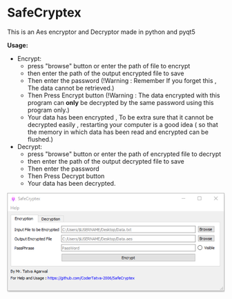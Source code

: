 # SafeCryptex
This is an Aes encryptor and Decryptor made in python and pyqt5


__Usage:__

- Encrypt:
  - press "browse" button or enter the path of file to encrypt
  - then enter the path of the output encrypted file to save 
  - Then enter the password (!Warning : Remember If you forget this , The data cannot be retrieved.)
  - Then Press Encrypt button (!Warning : The data encrypted with this program can __only__ be decrypted by the same password using this program only.)
  - Your data has been encrypted , To be extra sure that it cannot be decrypted easily , restarting your computer is a good idea ( so that the memory in which data has been read and encrypted can be flushed.)
 - Decrypt:
   - press "browse" button or enter the path of encrypted file to decrypt
   - then enter the path of the output decrypted file to save 
   - Then enter the password 
   - Then Press Decrypt button 
   - Your data has been decrypted.


![Image of gui](https://github.com/CoderTatva-2006/SafeCryptex/blob/main/Screenshot%202020-12-29%20143423.png)
